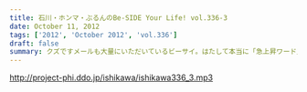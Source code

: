 ```yaml
---
title: 石川・ホンマ・ぶるんのBe-SIDE Your Life! vol.336-3
date: October 11, 2012
tags: ['2012', 'October 2012', 'vol.336']
draft: false
summary: クズですメールも大量にいただいているビーサイ。はたして本当に「急上昇ワード」を発信できる存在に なれるのかどうか～。なれねぇなぁ。ＮＡＭＡＥ
---
```


http://project-phi.ddo.jp/ishikawa/ishikawa336_3.mp3
